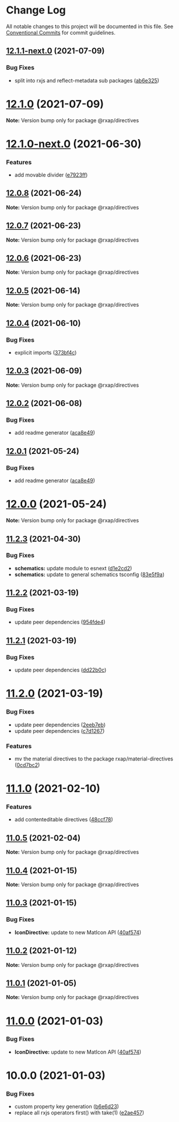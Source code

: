 # Change Log

All notable changes to this project will be documented in this file.
See [Conventional Commits](https://conventionalcommits.org) for commit guidelines.

## [12.1.1-next.0](https://gitlab.com/rxap/packages/compare/@rxap/directives@12.1.0...@rxap/directives@12.1.1-next.0) (2021-07-09)


### Bug Fixes

* split into rxjs and reflect-metadata sub packages ([ab6e325](https://gitlab.com/rxap/packages/commit/ab6e32562dbed73752165f3568624f8d3417d7ee))





# [12.1.0](https://gitlab.com/rxap/packages/compare/@rxap/directives@12.1.0-next.0...@rxap/directives@12.1.0) (2021-07-09)

**Note:** Version bump only for package @rxap/directives





# [12.1.0-next.0](https://gitlab.com/rxap/packages/compare/@rxap/directives@12.0.8...@rxap/directives@12.1.0-next.0) (2021-06-30)


### Features

* add movable divider ([e7923ff](https://gitlab.com/rxap/packages/commit/e7923ffa91a99782591bdc6623e09d1d31deeae8))





## [12.0.8](https://gitlab.com/rxap/packages/compare/@rxap/directives@12.0.7...@rxap/directives@12.0.8) (2021-06-24)

**Note:** Version bump only for package @rxap/directives





## [12.0.7](https://gitlab.com/rxap/packages/compare/@rxap/directives@12.0.6...@rxap/directives@12.0.7) (2021-06-23)

**Note:** Version bump only for package @rxap/directives





## [12.0.6](https://gitlab.com/rxap/packages/compare/@rxap/directives@12.0.5...@rxap/directives@12.0.6) (2021-06-23)

**Note:** Version bump only for package @rxap/directives





## [12.0.5](https://gitlab.com/rxap/packages/compare/@rxap/directives@12.0.4...@rxap/directives@12.0.5) (2021-06-14)

**Note:** Version bump only for package @rxap/directives





## [12.0.4](https://gitlab.com/rxap/packages/compare/@rxap/directives@12.0.3...@rxap/directives@12.0.4) (2021-06-10)


### Bug Fixes

* explicit imports ([373bf4c](https://gitlab.com/rxap/packages/commit/373bf4c739deb42441db92dd6b043b9af723d25f))





## [12.0.3](https://gitlab.com/rxap/packages/compare/@rxap/directives@12.0.2...@rxap/directives@12.0.3) (2021-06-09)

**Note:** Version bump only for package @rxap/directives





## [12.0.2](https://gitlab.com/rxap/packages/compare/@rxap/directives@11.3.1...@rxap/directives@12.0.2) (2021-06-08)


### Bug Fixes

* add readme generator ([aca8e49](https://gitlab.com/rxap/packages/commit/aca8e495f06d81edf14e56fdd1e6a3c2d7de4c50))





## [12.0.1](https://gitlab.com/rxap/packages/compare/@rxap/directives@12.0.0...@rxap/directives@12.0.1) (2021-05-24)


### Bug Fixes

* add readme generator ([aca8e49](https://gitlab.com/rxap/packages/commit/aca8e495f06d81edf14e56fdd1e6a3c2d7de4c50))





# [12.0.0](https://gitlab.com/rxap/packages/compare/@rxap/directives@11.2.3...@rxap/directives@12.0.0) (2021-05-24)

**Note:** Version bump only for package @rxap/directives





## [11.2.3](https://gitlab.com/rxap/packages/compare/@rxap/directives@11.2.2...@rxap/directives@11.2.3) (2021-04-30)


### Bug Fixes

* **schematics:** update module to esnext ([d1e2cd2](https://gitlab.com/rxap/packages/commit/d1e2cd252f3866471935131187b3acaefe2cca82))
* **schematics:** update to general schematics tsconfig ([83e5f9a](https://gitlab.com/rxap/packages/commit/83e5f9a0cf1810686a503425d87a5e4ae30b8c84))





## [11.2.2](https://gitlab.com/rxap/packages/compare/@rxap/directives@11.2.1...@rxap/directives@11.2.2) (2021-03-19)


### Bug Fixes

* update peer dependencies ([954fde4](https://gitlab.com/rxap/packages/commit/954fde47836ff0c1f25a77c33ff871ddc7685b6c))





## [11.2.1](https://gitlab.com/rxap/packages/compare/@rxap/directives@11.2.0...@rxap/directives@11.2.1) (2021-03-19)


### Bug Fixes

* update peer dependencies ([dd22b0c](https://gitlab.com/rxap/packages/commit/dd22b0ce053bc266c7aea659a2faf3be39f424e7))





# [11.2.0](https://gitlab.com/rxap/packages/compare/@rxap/directives@11.1.0...@rxap/directives@11.2.0) (2021-03-19)


### Bug Fixes

* update peer dependencies ([2eeb7eb](https://gitlab.com/rxap/packages/commit/2eeb7eb85eedd6d610e855dc1724c7153cf01fd0))
* update peer dependencies ([c7d1267](https://gitlab.com/rxap/packages/commit/c7d12671f3efc198985cddee92caa2558e74b023))


### Features

* mv the material directives to the package rxap/material-directives ([0cd7bc2](https://gitlab.com/rxap/packages/commit/0cd7bc2102784085ba2c58702628984c1cfbb092))





# [11.1.0](https://gitlab.com/rxap/packages/compare/@rxap/directives@11.0.5...@rxap/directives@11.1.0) (2021-02-10)


### Features

* add contenteditable directives ([48ccf78](https://gitlab.com/rxap/packages/commit/48ccf78970720b89ec2b67fe87da06ee668ce838))





## [11.0.5](https://gitlab.com/rxap/packages/compare/@rxap/directives@11.0.4...@rxap/directives@11.0.5) (2021-02-04)

**Note:** Version bump only for package @rxap/directives





## [11.0.4](https://gitlab.com/rxap/packages/compare/@rxap/directives@11.0.3...@rxap/directives@11.0.4) (2021-01-15)

**Note:** Version bump only for package @rxap/directives





## [11.0.3](https://gitlab.com/rxap/packages/compare/@rxap/directives@10.0.3...@rxap/directives@11.0.3) (2021-01-15)


### Bug Fixes

* **IconDirective:** update to new MatIcon API ([40af574](https://gitlab.com/rxap/packages/commit/40af57492d4def10e7215e8d9d17fdb7f0700538))





## [11.0.2](https://gitlab.com/rxap/packages/compare/@rxap/directives@11.0.1...@rxap/directives@11.0.2) (2021-01-12)

**Note:** Version bump only for package @rxap/directives





## [11.0.1](https://gitlab.com/rxap/packages/compare/@rxap/directives@11.0.0...@rxap/directives@11.0.1) (2021-01-05)

**Note:** Version bump only for package @rxap/directives





# [11.0.0](https://gitlab.com/rxap/packages/compare/@rxap/directives@10.0.0...@rxap/directives@11.0.0) (2021-01-03)


### Bug Fixes

* **IconDirective:** update to new MatIcon API ([40af574](https://gitlab.com/rxap/packages/commit/40af57492d4def10e7215e8d9d17fdb7f0700538))





# 10.0.0 (2021-01-03)


### Bug Fixes

* custom property key generation ([b6e6d23](https://gitlab.com/rxap/packages/commit/b6e6d23215f0b35e0de2d35003b186a3d435b8e4))
* replace all rxjs operators first() with take(1) ([e2ae457](https://gitlab.com/rxap/packages/commit/e2ae45771c8b01f30fc1a00f962e067d610296b7))
